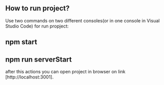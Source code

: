## How to run project?

Use two commands on two different consoles(or in one console in Visual Studio Code) for run propject:

## npm start
## npm run serverStart

after this actions you can open project in browser on link [http://localhost:3001].